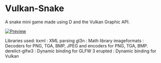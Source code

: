 # Vulkan-Snake

A snake mini game made using D and the Vulkan Graphic API.

[![Preview](http://i.imgur.com/zqWfJwO.png)](https://simplemde.com)

Libraries used:
	kxml : XML parsing
	gl3n : Math library
	imageformats : Decoders for PNG, TGA, BMP, JPEG and encoders for PNG, TGA, BMP.
	derelict-glfw3 : Dynamic binding for GLFW 3
	erupted : Dynamic binding for Vulkan